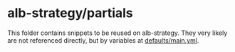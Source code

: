 # alb-strategy/partials

This folder contains snippets to be reused on alb-strategy. They very likely are
not referenced directly, but by variables at
[defaults/main.yml](../../defaults/main.yml).